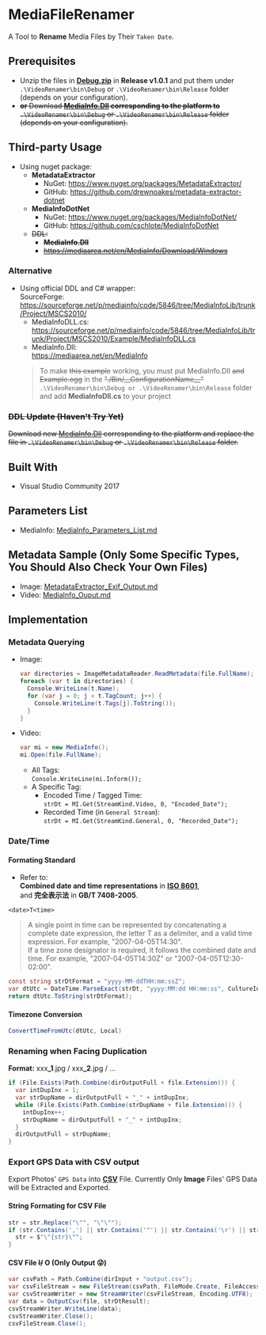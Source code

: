 # MediaFileRenamer
A Tool to **Rename** Media Files by Their `Taken Date`. <br/>

## Prerequisites
- Unzip the files in **[Debug.zip](https://github.com/RainySummerLuo/PhotoToolbox/releases/download/v1.0.1/Debug.zip)** in **Release v1.0.1** and put them under `.\VideoRenamer\bin\Debug` or `.\VideoRenamer\bin\Release` folder (depends on your configuration). <br/>
- ~~**or** Download **[MediaInfo.Dll](https://mediaarea.net/en/MediaInfo) corresponding to the platform to** `.\VideoRenamer\bin\Debug` or `.\VideoRenamer\bin\Release` folder (depends on your configuration).~~

## Third-party Usage
- Using nuget package: 
  - **MetadataExtractor**
    - NuGet:  https://www.nuget.org/packages/MetadataExtractor/
    - GitHub: https://github.com/drewnoakes/metadata-extractor-dotnet
  - **MediaInfoDotNet**
    - NuGet:  https://www.nuget.org/packages/MediaInfoDotNet/
    - GitHub: https://github.com/cschlote/MediaInfoDotNet
  - ~~DDL:~~
    - ~~**MediaInfo.Dll**~~
    - ~~https://mediaarea.net/en/MediaInfo/Download/Windows~~

### Alternative
- Using official DDL and C# wrapper: <br/>
  SourceForge: https://sourceforge.net/p/mediainfo/code/5846/tree/MediaInfoLib/trunk/Project/MSCS2010/ <br/>
  - MediaInfoDLL.cs: https://sourceforge.net/p/mediainfo/code/5846/tree/MediaInfoLib/trunk/Project/MSCS2010/Example/MediaInfoDLL.cs
  - MediaInfo.Dll:  <br/>https://mediaarea.net/en/MediaInfo
  > To make ~~this example~~ working, you must put MediaInfo.Dll ~~and Example.ogg~~ in the ~~"./Bin/\_\_ConfigurationName\_\_"~~ `.\VideoRenamer\bin\Debug or .\VideoRenamer\bin\Release` folder and add **MediaInfoDll.cs** to your project <br/>

### ~~DDL Update (Haven't Try Yet)~~
~~Download new [MediaInfo.Dll](https://mediaarea.net/en/MediaInfo) corresponding to the platform and replace the file in `.\VideoRenamer\bin\Debug` or `.\VideoRenamer\bin\Release` folder.~~

## Built With
- Visual Studio Community 2017

## Parameters List
- MediaInfo:
  [MediaInfo_Parameters_List.md](https://github.com/RainySummerLuo/MediaFileRenamer/blob/master/MediaInfo_Parameters_List.md)

## Metadata Sample (Only Some Specific Types, You Should Also Check Your Own Files)
- Image:
  [MetadataExtractor_Exif_Output.md](https://github.com/RainySummerLuo/VideoRenamer/blob/master/MetadataExtractor_Exif_Output.md)
- Video:
  [MediaInfo_Ouput.md](https://github.com/RainySummerLuo/VideoRenamer/blob/master/MediaInfo_Ouput.md)

## Implementation
### Metadata Querying
- Image:
  ```c#
  var directories = ImageMetadataReader.ReadMetadata(file.FullName);
  foreach (var t in directories) {
    Console.WriteLine(t.Name);
    for (var j = 0; j < t.TagCount; j++) {
      Console.WriteLine(t.Tags[j].ToString());
    }
  }
  ```
- Video:
  ```c#
  var mi = new MediaInfo();
  mi.Open(file.FullName);
  ```
    - All Tags: <br/>
      ```Console.WriteLine(mi.Inform());```
    - A Specific Tag: <br/>
      - Encoded Time / Tagged Time: <br/>
        ```strDt = MI.Get(StreamKind.Video, 0, "Encoded_Date");``` 
      - Recorded Time (in `General Stream`): <br/>
        ```strDt = MI.Get(StreamKind.General, 0, "Recorded_Date");``` <br/>

### Date/Time

#### Formating Standard
- Refer to: <br/>
  **Combined date and time representations** in **[ISO 8601](https://en.wikipedia.org/wiki/ISO_8601)**, <br/>
  and **完全表示法** in **GB/T 7408-2005**. <br/>

`<date>T<time>` <br/>
> A single point in time can be represented by concatenating a complete date expression, the letter T as a delimiter, and a valid time expression. For example, "2007-04-05T14:30". <br/>
> If a time zone designator is required, it follows the combined date and time. For example, "2007-04-05T14:30Z" or "2007-04-05T12:30-02:00".

```c#
const string strDtFormat = "yyyy-MM-ddTHH:mm:ssZ";
var dtUtc = DateTime.ParseExact(strDt, "yyyy:MM:dd HH:mm:ss", CultureInfo.CurrentCulture);
return dtUtc.ToString(strDtFormat);
```

#### Timezone Conversion
```c#
ConvertTimeFromUtc(dtUtc, Local)
```

### Renaming when Facing Duplication
**Format:** xxx<b>_1</b>.jpg / xxx<b>_2</b>.jpg / ...
```c#
if (File.Exists(Path.Combine(dirOutputFull + file.Extension))) {
  var intDupInx = 1;
  var strDupName = dirOutputFull + "_" + intDupInx;
  while (File.Exists(Path.Combine(strDupName + file.Extension))) {
    intDupInx++;
    strDupName = dirOutputFull + "_" + intDupInx;
  }
  dirOutputFull = strDupName;
}
```
  
### Export GPS Data with CSV output
Export Photos' `GPS Data` into **[CSV](https://en.wikipedia.org/wiki/Comma-separated_values)** File.
Currently Only **Image** Files' GPS Data will be Extracted and Exported.

#### String Formating for CSV File
```c#
str = str.Replace("\"", "\"\"");
if (str.Contains(',') || str.Contains('"') || str.Contains('\r') || str.Contains('\n')) {
  str = $"\"{str}\"";
}
```

#### CSV File ~~I/~~ O (Only Output :stuck_out_tongue_winking_eye:)
```c#
var csvPath = Path.Combine(dirInput + "output.csv");
var csvFileStream = new FileStream(csvPath, FileMode.Create, FileAccess.Write);
var csvStreamWriter = new StreamWriter(csvFileStream, Encoding.UTF8);
var data = OutputCsv(file, strDtResult);
csvStreamWriter.WriteLine(data);
csvStreamWriter.Close();
csvFileStream.Close();
```
